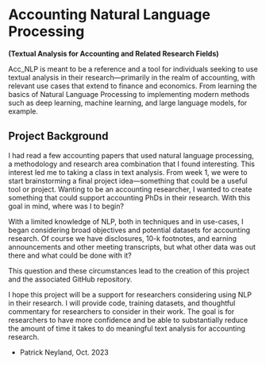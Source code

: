 # Accounting Natural Language Processing
**(Textual Analysis for Accounting and Related Research Fields)**

Acc_NLP is meant to be a reference and a tool for individuals seeking to use textual analysis in their research—primarily in the realm of accounting, with relevant use cases that extend to finance and economics. From learning the basics of Natural Language Processing to implementing modern methods such as deep learning, machine learning, and large language models, for example. 

## Project Background

I had read a few accounting papers that used natural language processing, a methodology and research area combination that I found interesting. This interest led me to taking a class in text analysis. From week 1, we were to start brainstorming a final project idea—something that could be a useful tool or project. Wanting to be an accounting researcher, I wanted to create something that could support accounting PhDs in their research. With this goal in mind, where was I to begin? 

With a limited knowledge of NLP, both in techniques and in use-cases, I began considering broad objectives and potential datasets for accounting research. Of course we have disclosures, 10-k footnotes, and earning announcements and other meeting transcripts, but what other data was out there and what could be done with it?

This question and these circumstances lead to the creation of this project and the associated GitHub repository. 

I hope this project will be a support for researchers considering using NLP in their research. I will provide code, training datasets, and thoughtful commentary for researchers to consider in their work. The goal is for researchers to have more confidence and be able to substantially reduce the amount of time it takes to do meaningful text analysis for accounting research.

- Patrick Neyland, Oct. 2023




```{tableofcontents}
```
